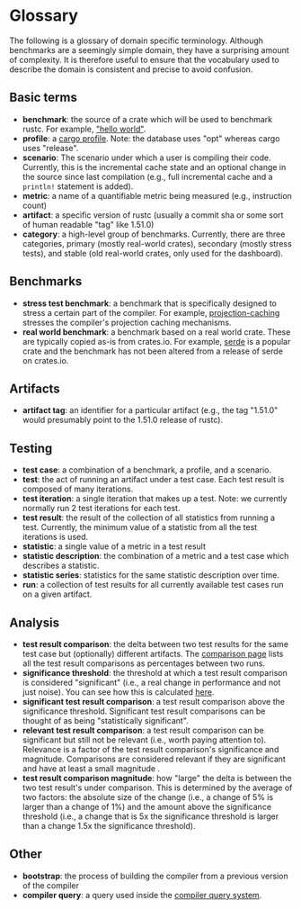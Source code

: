 # Glossary

The following is a glossary of domain specific terminology. Although benchmarks are a seemingly simple domain, they have a surprising amount of complexity. It is therefore useful to ensure that the vocabulary used to describe the domain is consistent and precise to avoid confusion. 

## Basic terms

* **benchmark**: the source of a crate which will be used to benchmark rustc. For example, ["hello world"](https://github.com/rust-lang/rustc-perf/tree/master/collector/benchmarks/helloworld).
* **profile**: a [cargo profile](https://doc.rust-lang.org/cargo/reference/profiles.html). Note: the database uses "opt" whereas cargo uses "release". 
* **scenario**: The scenario under which a user is compiling their code. Currently, this is the incremental cache state and an optional change in the source since last compilation (e.g., full incremental cache and a `println!` statement is added).  
* **metric**: a name of a quantifiable metric being measured (e.g., instruction count)
* **artifact**: a specific version of rustc (usually a commit sha or some sort of human readable "tag" like 1.51.0)
* **category**: a high-level group of benchmarks. Currently, there are three categories, primary (mostly real-world crates), secondary (mostly stress tests), and stable (old real-world crates, only used for the dashboard).

## Benchmarks

* **stress test benchmark**: a benchmark that is specifically designed to stress a certain part of the compiler. For example, [projection-caching](https://github.com/rust-lang/rustc-perf/tree/master/collector/benchmarks/projection-caching) stresses the compiler's projection caching mechanisms.
* **real world benchmark**: a benchmark based on a real world crate. These are typically copied as-is from crates.io. For example, [serde](https://github.com/rust-lang/rustc-perf/tree/master/collector/benchmarks/serde-1.0.136) is a popular crate and the benchmark has not been altered from a release of serde on crates.io. 

## Artifacts

* **artifact tag**: an identifier for a particular artifact (e.g., the tag "1.51.0" would presumably point to the 1.51.0 release of rustc).

## Testing 

* **test case**: a combination of a benchmark, a profile, and a scenario.
* **test**: the act of running an artifact under a test case. Each test result is composed of many iterations.
* **test iteration**: a single iteration that makes up a test. Note: we currently normally run 2 test iterations for each test. 
* **test result**: the result of the collection of all statistics from running a test. Currently, the minimum value of a statistic from all the test iterations is used.
* **statistic**: a single value of a metric in a test result
* **statistic description**: the combination of a metric and a test case which describes a statistic.
* **statistic series**: statistics for the same statistic description over time.
* **run**: a collection of test results for all currently available test cases run on a given artifact. 

## Analysis

* **test result comparison**: the delta between two test results for the same test case but (optionally) different artifacts. The [comparison page](https://perf.rust-lang.org/compare.html) lists all the test result comparisons as percentages between two runs.  
* **significance threshold**: the threshold at which a test result comparison is considered "significant" (i.e., a real change in performance and not just noise). You can see how this is calculated [here](https://github.com/rust-lang/rustc-perf/blob/master/docs/comparison-analysis.md#what-makes-a-test-result-significant).
* **significant test result comparison**: a test result comparison above the significance threshold. Significant test result comparisons can be thought of as being "statistically significant".
* **relevant test result comparison**: a test result comparison can be significant but still not be relevant (i.e., worth paying attention to). Relevance is a factor of the test result comparison's significance and magnitude. Comparisons are considered relevant if they are significant and have at least a small magnitude .
* **test result comparison magnitude**: how "large" the delta is between the two test result's under comparison. This is determined by the average of two factors: the absolute size of the change (i.e., a change of 5% is larger than a change of 1%) and the amount above the significance threshold (i.e., a change that is 5x the significance threshold is larger than a change 1.5x the significance threshold).

## Other 

* **bootstrap**: the process of building the compiler from a previous version of the compiler
* **compiler query**: a query used inside the [compiler query system](https://rustc-dev-guide.rust-lang.org/overview.html#queries).
